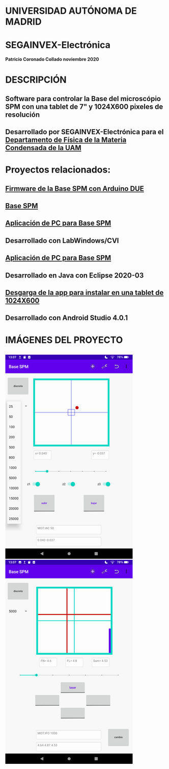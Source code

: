# UNIVERSIDAD AUTÓNOMA DE MADRID
# SEGAINVEX-Electrónica
**Patricio Coronado Collado noviembre 2020**
# DESCRIPCIÓN
## Software para controlar la Base del microscópio SPM con una tablet de 7" y 1024X600 pixeles de resolución
## Desarrollado por SEGAINVEX-Electrónica para el [Departamento de Física de la Materia Condensada de la UAM](https://www.fmc.uam.es/research/nano-spm-lab/)
# Proyectos relacionados:
## [Firmware de la Base SPM con Arduino DUE](https://github.com/PatricioCoronado/Base-SPM-Arduino-DUE)
## [Base SPM](https://github.com/SEGAINVEX-ELECTRONICA/Base-SPM-20200148) 
## [Aplicación de PC para Base SPM](https://github.com/SEGAINVEX-ELECTRONICA/Base-SPM-CVI) 
## Desarrollado con LabWindows/CVI
## [Aplicación de PC para Base SPM](https://github.com/SEGAINVEX-ELECTRONICA/Base-SPM-Java) 
## Desarrollado en Java con Eclipse 2020-03
## [Desgarga de la app para instalar en una tablet de 1024X600](https://github.com/PatricioCoronado/Base-SPM-tablet/blob/V2/app/release/app-release.apk)
## Desarrollado con Android Studio 4.0.1

# IMÁGENES DEL PROYECTO
##
![base](https://github.com/PatricioCoronado/Base-SPM-tablet/blob/V2/imagenes/imagen1A.png "control de motores Z")
![cabeza](https://github.com/PatricioCoronado/Base-SPM-tablet/blob/V2/imagenes/imagen2B.png "control de motores de la cabeza")


